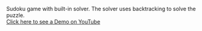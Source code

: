 Sudoku game with built-in solver. The solver uses backtracking to solve the puzzle. <br>
<a href = "https://youtu.be/aN0Qx1vYW2Q target = _blank">Click here to see a Demo on YouTube</a>
